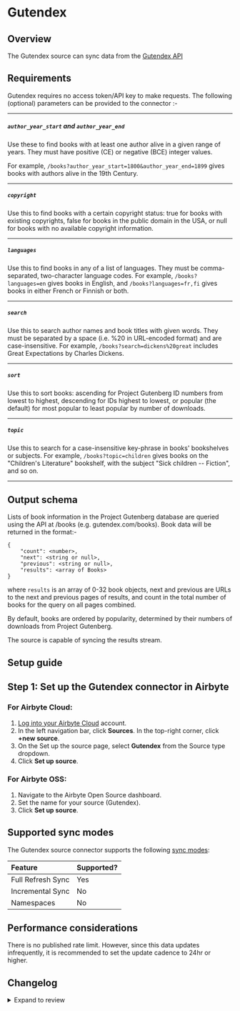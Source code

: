 # Gutendex

## Overview

The Gutendex source can sync data from the [Gutendex API](https://gutendex.com/)

## Requirements

Gutendex requires no access token/API key to make requests.
The following (optional) parameters can be provided to the connector :-

---

##### `author_year_start` and `author_year_end`

Use these to find books with at least one author alive in a given range of years. They must have positive (CE) or negative (BCE) integer values.

For example, `/books?author_year_start=1800&author_year_end=1899` gives books with authors alive in the 19th Century.

---

##### `copyright`

Use this to find books with a certain copyright status: true for books with existing copyrights, false for books in the public domain in the USA, or null for books with no available copyright information.

---

##### `languages`

Use this to find books in any of a list of languages. They must be comma-separated, two-character language codes. For example, `/books?languages=en` gives books in English, and `/books?languages=fr,fi` gives books in either French or Finnish or both.

---

##### `search`

Use this to search author names and book titles with given words. They must be separated by a space (i.e. %20 in URL-encoded format) and are case-insensitive. For example, `/books?search=dickens%20great` includes Great Expectations by Charles Dickens.

---

##### `sort`

Use this to sort books: ascending for Project Gutenberg ID numbers from lowest to highest, descending for IDs highest to lowest, or popular (the default) for most popular to least popular by number of downloads.

---

##### `topic`

Use this to search for a case-insensitive key-phrase in books' bookshelves or subjects. For example, `/books?topic=children` gives books on the "Children's Literature" bookshelf, with the subject "Sick children -- Fiction", and so on.

---

## Output schema

Lists of book information in the Project Gutenberg database are queried using the API at /books (e.g. gutendex.com/books). Book data will be returned in the format:-

```
{
    "count": <number>,
    "next": <string or null>,
    "previous": <string or null>,
    "results": <array of Books>
}
```

where `results` is an array of 0-32 book objects, next and previous are URLs to the next and previous pages of results, and count in the total number of books for the query on all pages combined.

By default, books are ordered by popularity, determined by their numbers of downloads from Project Gutenberg.

The source is capable of syncing the results stream.

## Setup guide

## Step 1: Set up the Gutendex connector in Airbyte

### For Airbyte Cloud:

1. [Log into your Airbyte Cloud](https://cloud.airbyte.com/workspaces) account.
2. In the left navigation bar, click **Sources**. In the top-right corner, click **+new source**.
3. On the Set up the source page, select **Gutendex** from the Source type dropdown.
4. Click **Set up source**.

### For Airbyte OSS:

1. Navigate to the Airbyte Open Source dashboard.
2. Set the name for your source (Gutendex).
3. Click **Set up source**.

## Supported sync modes

The Gutendex source connector supports the following [sync modes](https://docs.airbyte.com/cloud/core-concepts#connection-sync-modes):

| Feature           | Supported? |
| :---------------- | :--------- |
| Full Refresh Sync | Yes        |
| Incremental Sync  | No         |
| Namespaces        | No         |

## Performance considerations

There is no published rate limit. However, since this data updates infrequently, it is recommended to set the update cadence to 24hr or higher.

## Changelog

<details>
  <summary>Expand to review</summary>

| Version | Date       | Pull Request                                              | Subject                                     |
| :------ |:-----------| :-------------------------------------------------------- |:--------------------------------------------|
| 0.2.13 | 2025-10-29 | [61141](https://github.com/airbytehq/airbyte/pull/61141) | Update dependencies |
| 0.2.12 | 2025-05-24 | [60673](https://github.com/airbytehq/airbyte/pull/60673) | Update dependencies |
| 0.2.11 | 2025-05-10 | [59245](https://github.com/airbytehq/airbyte/pull/59245) | Update dependencies |
| 0.2.10 | 2025-04-26 | [58752](https://github.com/airbytehq/airbyte/pull/58752) | Update dependencies |
| 0.2.9 | 2025-04-19 | [58168](https://github.com/airbytehq/airbyte/pull/58168) | Update dependencies |
| 0.2.8 | 2025-04-12 | [57706](https://github.com/airbytehq/airbyte/pull/57706) | Update dependencies |
| 0.2.7 | 2025-04-05 | [57046](https://github.com/airbytehq/airbyte/pull/57046) | Update dependencies |
| 0.2.6 | 2025-03-29 | [56636](https://github.com/airbytehq/airbyte/pull/56636) | Update dependencies |
| 0.2.5 | 2025-03-22 | [56003](https://github.com/airbytehq/airbyte/pull/56003) | Update dependencies |
| 0.2.4 | 2025-03-08 | [55442](https://github.com/airbytehq/airbyte/pull/55442) | Update dependencies |
| 0.2.3 | 2025-03-01 | [54754](https://github.com/airbytehq/airbyte/pull/54754) | Update dependencies |
| 0.2.2 | 2025-02-22 | [54345](https://github.com/airbytehq/airbyte/pull/54345) | Update dependencies |
| 0.2.1 | 2025-02-15 | [48316](https://github.com/airbytehq/airbyte/pull/48316) | Update dependencies |
| 0.2.0 | 2024-08-23 | [44617](https://github.com/airbytehq/airbyte/pull/44617) | Refactor connector to manifest-only format |
| 0.1.15 | 2024-08-17 | [44264](https://github.com/airbytehq/airbyte/pull/44264) | Update dependencies |
| 0.1.14 | 2024-08-12 | [43924](https://github.com/airbytehq/airbyte/pull/43924) | Update dependencies |
| 0.1.13 | 2024-08-10 | [43562](https://github.com/airbytehq/airbyte/pull/43562) | Update dependencies |
| 0.1.12 | 2024-08-03 | [43258](https://github.com/airbytehq/airbyte/pull/43258) | Update dependencies |
| 0.1.11 | 2024-07-27 | [42701](https://github.com/airbytehq/airbyte/pull/42701) | Update dependencies |
| 0.1.10 | 2024-07-20 | [42278](https://github.com/airbytehq/airbyte/pull/42278) | Update dependencies |
| 0.1.9 | 2024-07-13 | [41827](https://github.com/airbytehq/airbyte/pull/41827) | Update dependencies |
| 0.1.8 | 2024-07-10 | [41507](https://github.com/airbytehq/airbyte/pull/41507) | Update dependencies |
| 0.1.7 | 2024-07-09 | [41244](https://github.com/airbytehq/airbyte/pull/41244) | Update dependencies |
| 0.1.6 | 2024-07-06 | [40823](https://github.com/airbytehq/airbyte/pull/40823) | Update dependencies |
| 0.1.5 | 2024-06-25 | [40394](https://github.com/airbytehq/airbyte/pull/40394) | Update dependencies |
| 0.1.4 | 2024-06-23 | [39924](https://github.com/airbytehq/airbyte/pull/39924) | Update dependencies |
| 0.1.3 | 2024-06-15 | [39509](https://github.com/airbytehq/airbyte/pull/39509) | Make connector compatible with Builder |
| 0.1.2 | 2024-06-04 | [39017](https://github.com/airbytehq/airbyte/pull/39017) | [autopull] Upgrade base image to v1.2.1 |
| 0.1.1 | 2024-05-21 | [38509](https://github.com/airbytehq/airbyte/pull/38509) | [autopull] base image + poetry + up_to_date |
| 0.1.0   | 2022-10-17 | [#18075](https://github.com/airbytehq/airbyte/pull/18075) | 🎉 New Source: Gutendex API [low-code CDK]  |

</details>
